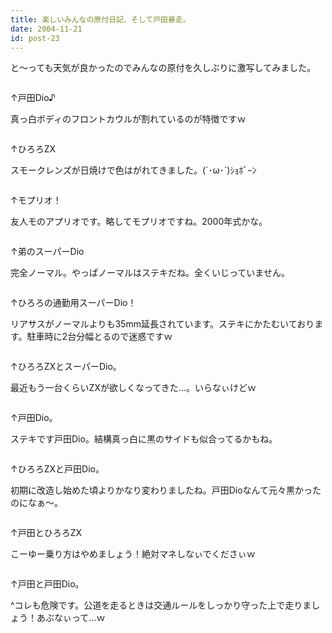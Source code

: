 ```yaml
---
title: 楽しいみんなの原付日記、そして戸田暴走。
date: 2004-11-21
id: post-23
---
```



<p class="sentence spacing10">と～っても天気が良かったのでみんなの原付を久しぶりに激写してみました。</p>
<div class="center spacing"><img src="/photo/diary/2004.11.21_zx1.jpg" alt=""></div>
<p class="sentence">↑戸田Dio♪</p>
<p class="sentence spacing10">真っ白ボディのフロントカウルが割れているのが特徴ですｗ</p>
<div class="center spacing"><img src="/photo/diary/2004.11.21_zx2.jpg" alt=""></div>
<p class="sentence">↑ひろろZX</p>
<p class="sentence spacing10">スモークレンズが日焼けで色はがれてきました。(´･ω･`)ｼｮﾎﾞｰﾝ</p>
<div class="center spacing"><img src="/photo/diary/2004.11.21_zx3.jpg" alt=""></div>
<p class="sentence">↑モプリオ！</p>
<p class="sentence spacing10">友人モのアプリオです。略してモプリオですね。2000年式かな。</p>
<div class="center spacing"><img src="/photo/diary/2004.11.21_zx4.jpg" alt=""></div>
<p class="sentence">↑弟のスーパーDio</p>
<p class="sentence spacing10">完全ノーマル。やっぱノーマルはステキだね。全くいじっていません。</p>
<div class="center spacing"><img src="/photo/diary/2004.11.21_zx5.jpg" alt=""></div>
<p class="sentence">↑ひろろの通勤用スーパーDio！</p>
<p class="sentence spacing10">リアサスがノーマルよりも35mm延長されています。ステキにかたむいております。駐車時に2台分幅とるので迷惑ですｗ</p>
<div class="center spacing"><img src="/photo/diary/2004.11.21_zx6.jpg" alt=""></div>
<p class="sentence">↑ひろろZXとスーパーDio。</p>
<p class="sentence spacing10">最近もう一台くらいZXが欲しくなってきた...。いらなぃけどｗ</p>
<div class="center spacing"><img src="/photo/diary/2004.11.21_zx7.jpg" alt=""></div>
<p class="sentence">↑戸田Dio。</p>
<p class="sentence spacing10">ステキです戸田Dio。結構真っ白に黒のサイドも似合ってるかもね。</p>
<div class="center spacing"><img src="/photo/diary/2004.11.21_zx8.jpg" alt=""></div>
<p class="sentence">↑ひろろZXと戸田Dio。</p>
<p class="sentence spacing10">初期に改造し始めた頃よりかなり変わりましたね。戸田Dioなんて元々黒かったのになぁ～。</p>
<div class="center spacing"><img src="/photo/diary/2004.11.21_zx9.jpg" alt=""></div>
<p class="sentence">↑戸田とひろろZX</p>
<p class="sentence spacing10">こーゆー乗り方はやめましょう！絶対マネしなぃでくださぃｗ</p>
<div class="center spacing"><img src="/photo/diary/2004.11.21_zx10.jpg" alt=""></div>
<p class="sentence">↑戸田と戸田Dio。</p>
<p>^コレも危険です。公道を走るときは交通ルールをしっかり守った上で走りましょう！あぶなぃって...ｗ</p>

